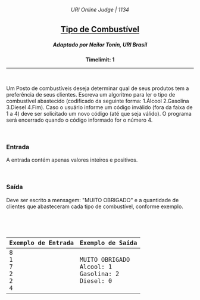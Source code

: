 <h6 align="center">URI Online Judge | 1134</h6>
<h2 align="center">
  <a href="https://www.urionlinejudge.com.br/judge/pt/problems/view/1134">
    Tipo de Combustível
  </a>
</h2>
<h5 align="center">Adaptado por Neilor Tonin, URI  Brasil</h5>
<p align="center"><b>Timelimit: 1</b></p>
<hr>
<br>
<p>
  Um Posto de combustíveis deseja determinar qual de seus produtos tem a preferência de seus clientes. Escreva um algoritmo para ler o tipo de combustível abastecido (codificado da seguinte forma: 1.Álcool 2.Gasolina 3.Diesel 4.Fim). Caso o usuário informe um código inválido (fora da faixa de 1 a 4) deve ser solicitado um novo código (até que seja válido). O programa será encerrado quando o código informado for o número 4.
</p>
<br>
<h3>Entrada</h3>
<p>
  A entrada contém apenas valores inteiros e positivos.
</p>
<br>
<h3>Saída</h3>
<p>
  Deve ser escrito a mensagem: "MUITO OBRIGADO" e a quantidade de clientes que abasteceram cada tipo de combustível, conforme exemplo.
</p>
<br>
<code>
  <table width="100%">
    <thead>
      <th>Exemplo de Entrada</th>
      <th>Exemplo de Saída</th>
    </thead>
    <tbody>
      <tr>
        <td>
          8<br>
          1<br>
          7<br>
          2<br>
          2<br>
          4
        </td>
        <td>
          MUITO OBRIGADO<br>
          Alcool: 1<br>
          Gasolina: 2<br>
          Diesel: 0
        </td>
      </tr>
    </tbody>
  </table>
</code>